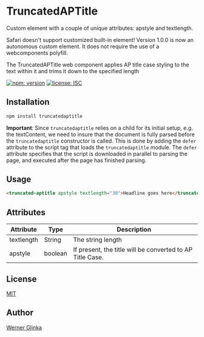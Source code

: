 # TruncatedAPTitle 
Custom element with a couple of unique attributes: apstyle and textlength.

Safari doesn't support customized built-in element! Version 1.0.0 is now an autonomous custom element. It does not require the use of a webcomponents polyfill.

The TruncatedAPTitle web component applies AP title case styling to the text within it and trims it down to the specified length

[![npm: version][npm-badge]][npm-url]
[![license: ISC][license-badge]][license-url]

## Installation
```bash
npm install truncatedaptitle
```
**Important**: Since `truncatedaptitle` relies on a child for its initial setup, e.g. the textContent, we need to insure that the document is fully parsed before the `truncatedaptitle` constructor is called. This is done by adding the `defer` attribute to the script tag that loads the `truncatedaptitle` module. The `defer` attribute specifies that the script is downloaded in parallel to parsing the page, and executed after the page has finished parsing.

## Usage
```html
<truncated-aptitle apstyle textlength="30">Headline goes here</truncated-aptitle>
```
## Attributes
| Attribute | Type | Description |
| --- | --- | --- |
| textlength | String | The string length |
| apstyle | boolean | If present, the title will be converted to AP Title Case. |

## License
[MIT](https://github.com/wernerglinka/truncatedaptitle/blob/main/LICENSE)

## Author
[Werner Glinka](werner@glinka.co)

[npm-badge]: https://img.shields.io/npm/v/@wernerglinka/truncatedaptitle.svg
[npm-url]: https://www.npmjs.com/package/@wernerglinka/truncatedaptitle
[license-badge]: https://img.shields.io/github/license/wernerglinka/truncatedaptitle
[license-url]: LICENSE
